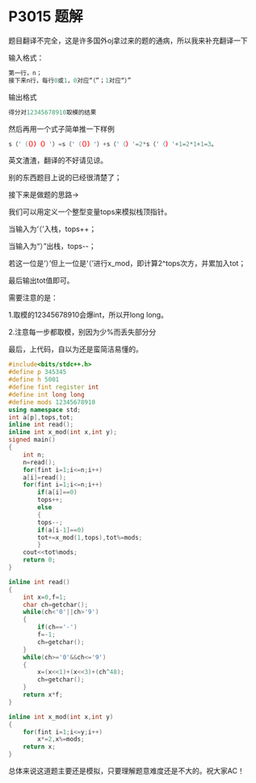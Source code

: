 # P3015 题解

题目翻译不完全，这是许多国外oj拿过来的题的通病，所以我来补充翻译一下

输入格式：
```cpp
第一行，n；
接下来n行，每行0或1，0对应“（”；1对应“）”
```
输出格式
```cpp
得分对12345678910取模的结果
```
然后再用一个式子简单推一下样例
```cpp
s（'（（））（）'）=s（'（（））'）+s（'（）'=2*s（'（）'+1=2*1+1=3。
```
英文渣渣，翻译的不好请见谅。

别的东西题目上说的已经很清楚了；

接下来是做题的思路->

我们可以用定义一个整型变量tops来模拟栈顶指针。

当输入为‘（’入栈，tops++；

当输入为“）”出栈，tops--；

若这一位是‘）’但上一位是‘（’进行x_mod，即计算2^tops次方，并累加入tot；

最后输出tot值即可。

需要注意的是：

1.取模的12345678910会爆int，所以开long long。

2.注意每一步都取模，别因为少%而丢失部分分

最后，上代码，自以为还是蛮简洁易懂的。
```cpp
#include<bits/stdc++.h>
#define p 345345
#define h 5001
#define fint register int
#define int long long
#define mods 12345678910
using namespace std;
int a[p],tops,tot;
inline int read();
inline int x_mod(int x,int y);
signed main()
{
	int n;
	n=read();
	for(fint i=1;i<=n;i++)
	a[i]=read();
	for(fint i=1;i<=n;i++)
		if(a[i]==0)
		tops++;
		else
		{
		tops--;
		if(a[i-1]==0)
		tot+=x_mod(1,tops),tot%=mods;
		}
	cout<<tot%mods;
	return 0;
}

inline int read()
{
	int x=0,f=1;
	char ch=getchar();
	while(ch<'0'||ch>'9')
	{
		if(ch=='-')
		f=-1;
		ch=getchar();
	}
	while(ch>='0'&&ch<='9')
	{
		x=(x<<1)+(x<<3)+(ch^48);
		ch=getchar();
	}
	return x*f;
}

inline int x_mod(int x,int y)
{
	for(fint i=1;i<=y;i++)
		x*=2,x%=mods;
	return x;
}
```
总体来说这道题主要还是模拟，只要理解题意难度还是不大的。祝大家AC！